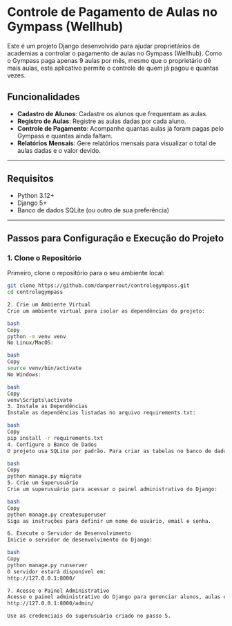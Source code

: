 # Controle de Pagamento de Aulas no Gympass (Wellhub)

Este é um projeto Django desenvolvido para ajudar proprietários de academias a controlar o pagamento de aulas no Gympass (Wellhub). Como o Gympass paga apenas 9 aulas por mês, mesmo que o proprietário dê mais aulas, este aplicativo permite o controle de quem já pagou e quantas vezes.

## Funcionalidades

- **Cadastro de Alunos**: Cadastre os alunos que frequentam as aulas.
- **Registro de Aulas**: Registre as aulas dadas por cada aluno.
- **Controle de Pagamento**: Acompanhe quantas aulas já foram pagas pelo Gympass e quantas ainda faltam.
- **Relatórios Mensais**: Gere relatórios mensais para visualizar o total de aulas dadas e o valor devido.

---

## Requisitos

- Python 3.12+
- Django 5+
- Banco de dados SQLite (ou outro de sua preferência)

---

## Passos para Configuração e Execução do Projeto

### 1. Clone o Repositório

Primeiro, clone o repositório para o seu ambiente local:

```bash
git clone https://github.com/danperrout/controlegympass.git
cd controlegympass

2. Crie um Ambiente Virtual
Crie um ambiente virtual para isolar as dependências do projeto:

bash
Copy
python -m venv venv
No Linux/MacOS:

bash
Copy
source venv/bin/activate
No Windows:

bash
Copy
venv\Scripts\activate
3. Instale as Dependências
Instale as dependências listadas no arquivo requirements.txt:

bash
Copy
pip install -r requirements.txt
4. Configure o Banco de Dados
O projeto usa SQLite por padrão. Para criar as tabelas no banco de dados, execute as migrações:

bash
Copy
python manage.py migrate
5. Crie um Superusuário
Crie um superusuário para acessar o painel administrativo do Django:

bash
Copy
python manage.py createsuperuser
Siga as instruções para definir um nome de usuário, email e senha.

6. Execute o Servidor de Desenvolvimento
Inicie o servidor de desenvolvimento do Django:

bash
Copy
python manage.py runserver
O servidor estará disponível em:
http://127.0.0.1:8000/

7. Acesse o Painel Administrativo
Acesse o painel administrativo do Django para gerenciar alunos, aulas e pagamentos:
http://127.0.0.1:8000/admin/

Use as credenciais do superusuário criado no passo 5.